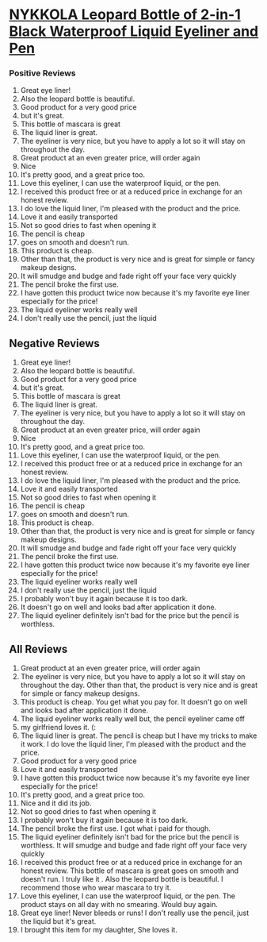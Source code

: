 # [NYKKOLA Leopard Bottle of 2-in-1 Black Waterproof Liquid Eyeliner and Pen](https://products.checkmycream.com/products/NYKKOLA-Leopard-Bottle-of-2-in-1-Black-Waterproof-Liquid-Eyeliner-and-Pen.html)

### Positive Reviews

<ol>
      <li>Great eye liner!</li>
      <li>Also the leopard bottle is beautiful.</li>
      <li>Good product for a very good price</li>
      <li>but it&#x27;s great.</li>
      <li>This bottle of mascara is great</li>
      <li>The liquid liner is great.</li>
      <li>The eyeliner is very nice, but you have to apply a lot so it will stay on throughout the day.</li>
      <li>Great product at an even greater price, will order again</li>
      <li>Nice</li>
      <li>It&#x27;s pretty good, and a great price too.</li>
      <li>Love this eyeliner, I can use the waterproof liquid, or the pen.</li>
      <li>I received this product free or at a reduced price in exchange for an honest review.</li>
      <li>I do love the liquid liner, I&#x27;m pleased with the product and the price.</li>
      <li>Love it and easily transported</li>
      <li>Not so good dries to fast when opening it</li>
      <li>The pencil is cheap</li>
      <li>goes on smooth and doesn&#x27;t run.</li>
      <li>This product is cheap.</li>
      <li>Other than that, the product is very nice and is great for simple or fancy makeup designs.</li>
      <li>It will smudge and budge and fade right off your face very quickly</li>
      <li>The pencil broke the first use.</li>
      <li>I have gotten this product twice now because it&#x27;s my favorite eye liner especially for the price!</li>
      <li>The liquid eyeliner works really well</li>
      <li>I don&#x27;t really use the pencil, just the liquid</li>
</ol>


<h2>Negative Reviews</h2>
<ol>
<li> Great eye liner!</li>
<li> Also the leopard bottle is beautiful.</li>
<li> Good product for a very good price</li>
<li> but it&#x27;s great.</li>
<li> This bottle of mascara is great</li>
<li> The liquid liner is great.</li>
<li> The eyeliner is very nice, but you have to apply a lot so it will stay on throughout the day.</li>
<li> Great product at an even greater price, will order again</li>
<li> Nice</li>
<li> It&#x27;s pretty good, and a great price too.</li>
<li> Love this eyeliner, I can use the waterproof liquid, or the pen.</li>
<li> I received this product free or at a reduced price in exchange for an honest review.</li>
<li> I do love the liquid liner, I&#x27;m pleased with the product and the price.</li>
<li> Love it and easily transported</li>
<li> Not so good dries to fast when opening it</li>
<li> The pencil is cheap</li>
<li> goes on smooth and doesn&#x27;t run.</li>
<li> This product is cheap.</li>
<li> Other than that, the product is very nice and is great for simple or fancy makeup designs.</li>
<li> It will smudge and budge and fade right off your face very quickly</li>
<li> The pencil broke the first use.</li>
<li> I have gotten this product twice now because it&#x27;s my favorite eye liner especially for the price!</li>
<li> The liquid eyeliner works really well</li>
<li> I don&#x27;t really use the pencil, just the liquid</li>
<li> I probably won&#x27;t buy it again because it is too dark.</li>
<li> It doesn&#x27;t go on well and looks bad after application it done.</li>
<li> The liquid eyeliner definitely isn&#x27;t bad for the price but the pencil is worthless.</li>
</ol>

<h2>All Reviews</h2>

<ol>
    <li> Great product at an even greater price, will order again</li>
    <li> The eyeliner is very nice, but you have to apply a lot so it will stay on throughout the day. Other than that, the product is very nice and is great for simple or fancy makeup designs.</li>
    <li> This product is cheap. You get what you pay for. It doesn&#x27;t go on well and looks bad after application it done.</li>
    <li> The liquid eyeliner works really well but, the pencil eyeliner came off</li>
    <li> my girlfriend loves it. (:</li>
    <li> The liquid liner is great. The pencil is cheap but I have my tricks to make it work.  I do love the liquid liner, I&#x27;m pleased with the product and the price.</li>
    <li> Good product for a very good price</li>
    <li> Love it and easily transported</li>
    <li> I have gotten this product twice now because it&#x27;s my favorite eye liner especially for the price!</li>
    <li> It&#x27;s pretty good, and a great price too.</li>
    <li> Nice and it did its job.</li>
    <li> Not so good dries to fast when opening it</li>
    <li> I probably won&#x27;t buy it again because it is too dark.</li>
    <li> The pencil broke the first use. I got what i paid for though.</li>
    <li> The liquid eyeliner definitely isn&#x27;t bad for the price but the pencil is worthless. It will smudge and budge and fade right off your face very quickly</li>
    <li> I received this product free or at a reduced price in exchange for an honest review. This bottle of mascara is great goes on smooth and doesn&#x27;t run. I truly like it . Also the leopard bottle is beautiful. I recommend those who wear mascara to try it.</li>
    <li> Love this eyeliner, I can use the waterproof liquid, or the pen. The product stays on all day with no smearing. Would buy again.</li>
    <li> Great eye liner! Never bleeds or runs! I don&#x27;t really use the pencil, just the liquid but it&#x27;s great.</li>
    <li> I brought this item for my daughter,  She loves it.</li>
</ol>




